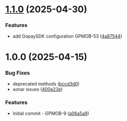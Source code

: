 # [1.1.0](https://bitbucket.org/gp-gopay/gp-gw-android-sdk/compare/1.0.0...1.1.0) (2025-04-30)


### Features

*  add GopaySDK configuration GPMOB-53 ([4a87544](https://bitbucket.org/gp-gopay/gp-gw-android-sdk/commits/4a87544a2b64738be8db5c942136fc47eca42179))

# 1.0.0 (2025-04-15)


### Bug Fixes

* deprecated methods ([bccd3d0](https://bitbucket.org/gp-gopay/gp-gw-android-sdk/commits/bccd3d050f8a90a1bed63cc8f0125f4dba303d5e))
* sonar issues ([400e23e](https://bitbucket.org/gp-gopay/gp-gw-android-sdk/commits/400e23e7b5493ad2a09119eb842551b97c5ed895))


### Features

* Initial commit - GPMOB-9 ([a06a5a9](https://bitbucket.org/gp-gopay/gp-gw-android-sdk/commits/a06a5a9cdd66bb13a8dc0724e97bec82f0c700a5))
